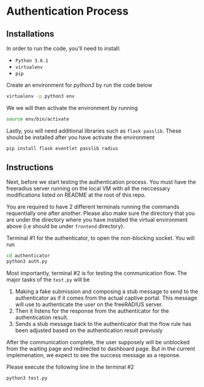 # Authentication Process

## Installations

In order to run the code, you'll need to install:
- `Python 3.6.1`
- `virtualenv`
- `pip`

Create an environment for *python3* by run the code below

```sh 
virtualenv -p python3 env  
```

We we will then activate the environment by running

```sh
source env/bin/activate
```

Lastly, you will need additional libraries such as ```flask passlib```.
These should be installed after you have activate the environment

```sh 
pip install flask eventlet passlib radius
```

## Instructions

Next, before we start testing the authentication process. You must have the freeradius server running on
the local VM with all the neccessary modifications listed on README at the root of this repo. 

You are required to have 2 different terminals running the commands requentially one after another. 
Please also make sure the directory that you are under the directory where you have installed
the virtual environment above (i.e should be under `frontend` directory).


Terminal #1 for the authenticator, to open the non-blocking socket. You will run 

```sh
cd authenticator
python3 auth.py
```

Most importantly, terminal #2 is for testing the communication flow. 
The major tasks of the `test.py` will be 

1. Making a fake submission and composing a stub message to send to the authenticator 
as if it comes from the actual captive portal. This message will use to authenticate the
user on the freeRADIUS server.
2. Then it listens for the response from the authenticator for the
authentication result. 
3. Sends a stub message back to the authenticator that the flow rule has been adjusted based on the authentication result previusly

After the communication complete, the user supposely will be unblocked from the waiting page and redirected to dashboard page. But in the current implemenation, we expect to see the success message as a reponse. 

Please execute the following line in the terminal #2

```
python3 test.py
```
